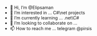 - 👋 Hi, I’m @Elipsaman
- 👀 I’m interested in ... C#\net projects
- 🌱 I’m currently learning ... .net\C#
- 💞️ I’m looking to collaborate on ...
- 📫 How to reach me ... telegram @pirsis

<!---
Elipsaman/Elipsaman is a ✨ special ✨ repository because its `README.md` (this file) appears on your GitHub profile.
You can click the Preview link to take a look at your changes.
--->
